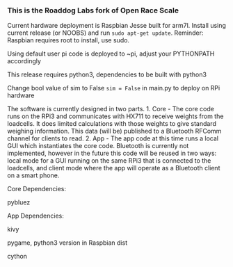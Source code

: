 ### This is the Roaddog Labs fork of Open Race Scale

Current hardware deployment is Raspbian Jesse built for arm7l.  Install using current release (or NOOBS) and run `sudo apt-get update`.  Reminder: Raspbian requires root to install, use sudo. 

Using default user pi code is deployed to ~pi, adjust your PYTHONPATH accordingly

This release requires python3, dependencies to be built with python3

Change bool value of sim to False  `sim = False` in main.py to deploy on
RPi hardware


The software is currently designed in two parts. 1. Core - The core code
runs on the RPi3 and communicates with HX711 to receive weights from the
loadcells. It does limited calculations with those weights to give
standard weighing information. This data (will be) published to a
Bluetooth RFComm channel for clients to read. 2. App - The app code at
this time runs a local GUI which instantiates the core code. Bluetooth
is currently not implemented, however in the future this code will be
reused in two ways: local mode for a GUI running on the same RPi3 that
is connected to the loadcells, and client mode where the app will
operate as a Bluetooth client on a smart phone.


Core Dependencies: 

pybluez


App Dependencies:

kivy 

pygame, python3 version in Raspbian dist

cython


